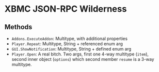 
XBMC JSON-RPC Wilderness
========================

Methods
-------

* `Addons.ExecuteAddon`: Multitype, with additional properties
* `Player.Repeat`: Multitype, String + referenced enum arg
* `GUI.ShowNotification`: Multitype, String + defined enum arg
* `Player.Open`: A real bitch. Two args, first one 4-way multitype 
  (`item`), second inner object (`options`) which second member 
  `resume` is a 3-way multitype.
  
  